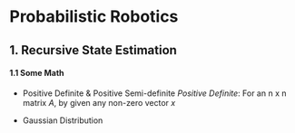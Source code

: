 <script type="text/javascript" src="https://cdn.mathjax.org/mathjax/latest/MathJax.js?config=TeX-AMS_HTML"></script>

# Probabilistic Robotics
## 1. Recursive State Estimation
#### 1.1 Some Math

- Positive Definite & Positive Semi-definite
*Positive Definite*: For an n x n matrix $A$, by given any non-zero vector $x$

- Gaussian Distribution
<!--stackedit_data:
eyJoaXN0b3J5IjpbMTMxMjM5ODY2MSwtMjEzMjc2OTNdfQ==
-->